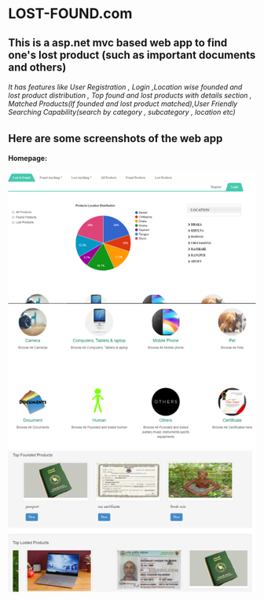 # LOST-FOUND.com
## This is a asp.net mvc based web app to find one's lost product (such as important documents and others)
###### It has features like  User Registration , Login ,Location wise founded and lost product distribution , Top found and lost products with details section , Matched Products(If founded and lost product matched),User Friendly Searching Capability(search by category , subcategory , location etc)
## Here are some screenshots of the web app 
#### Homepage:
<img src ="LOF%20SCREENSHOTS/Homepage-1.PNG" width="700"> <br/> <img src ="LOF%20SCREENSHOTS/Homepag-2.PNG" ><br/> <img src ="LOF%20SCREENSHOTS/Homepage-3.PNG">


